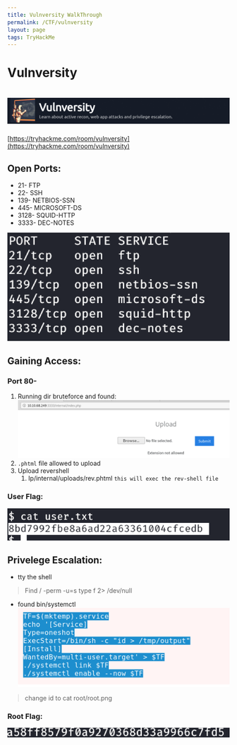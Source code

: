 ```yaml
---
title: Vulnversity WalkThrough
permalink: /CTF/vulnversity
layout: page
tags: TryHackMe
---
```

# Vulnversity
# ![front](/images/vulnversity/front.png)
[https://tryhackme.com/room/vulnversity](https://tryhackme.com/room/vulnversity)

## Open Ports:
* 21- FTP
* 22- SSH
* 139- NETBIOS-SSN
* 445- MICROSOFT-DS
* 3128- SQUID-HTTP
* 3333- DEC-NOTES

![ports](/images/vulnversity/ports.png)

## Gaining Access:
### Port 80-
1. Running dir bruteforce and found:
![internal](/images/vulnversity/internal.png)
2. `.phtml` file allowed to upload
3. Upload revershell
	1. Ip/internal/uploads/rev.phtml `this will exec the rev-shell file`

### User Flag:
![flag](/images/vulnversity/flag.png)

## Privelege Escalation:
* tty the shell
> Find / -perm -u=s type f 2> /dev/null

* found bin/systemctl
![ctl](/images/vulnversity/ctl.png)
> change id to cat root/root.png

### Root Flag:
![root](/images/vulnversity/root.png)
